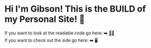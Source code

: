 # Hi I'm Gibson! This is the BUILD of my Personal Site! 👋
If you want to look at the readable code go here: ➡️ [🧑‍💻](https://github.com/gibsonmurray/portfolio-v2)
<br>
If you want to check out the side go here: ➡️ [🖥️](https://gibsonmurray.github.io)
